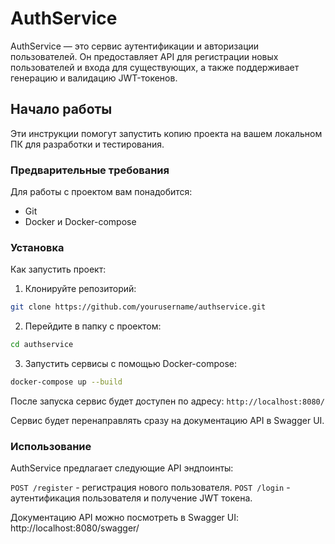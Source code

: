 # AuthService

AuthService — это сервис аутентификации и авторизации пользователей. Он предоставляет API для регистрации новых пользователей и входа для существующих, а также поддерживает генерацию и валидацию JWT-токенов.

## Начало работы

Эти инструкции помогут запустить копию проекта на вашем локальном ПК для разработки и тестирования.

### Предварительные требования

Для работы с проектом вам понадобится:

- Git
- Docker и Docker-compose

### Установка

Как запустить проект:

1. Клонируйте репозиторий:

```bash
git clone https://github.com/yourusername/authservice.git
```
2. Перейдите в папку с проектом:
```bash
cd authservice 
```

3. Запустить сервисы с помощью Docker-compose:
```bash
docker-compose up --build
```
После запуска сервис будет доступен по адресу:
`http://localhost:8080/`

Сервис будет перенаправлять сразу на документацию API в Swagger UI.
### Использование
AuthService предлагает следующие API эндпоинты:

`POST /register` - регистрация нового пользователя.
`POST /login` - аутентификация пользователя и получение JWT токена.

Документацию API можно посмотреть в Swagger UI: http://localhost:8080/swagger/
